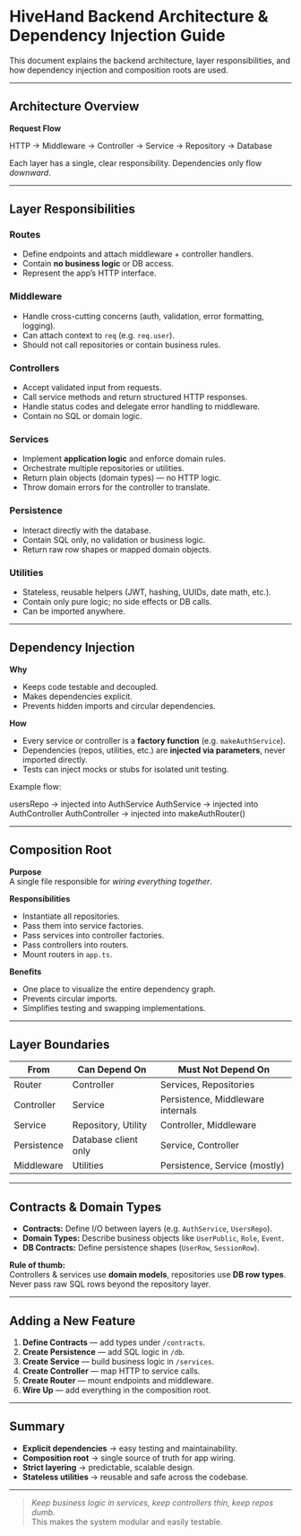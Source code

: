 # HiveHand Backend Architecture & Dependency Injection Guide

This document explains the backend architecture, layer responsibilities, and how dependency injection and composition roots are used.  

---

## Architecture Overview

**Request Flow**

HTTP -> Middleware -> Controller -> Service -> Repository -> Database

Each layer has a single, clear responsibility. Dependencies only flow *downward*.

---

## Layer Responsibilities

### **Routes**
- Define endpoints and attach middleware + controller handlers.  
- Contain **no business logic** or DB access.  
- Represent the app’s HTTP interface.

### **Middleware**
- Handle cross-cutting concerns (auth, validation, error formatting, logging).  
- Can attach context to `req` (e.g. `req.user`).  
- Should not call repositories or contain business rules.

### **Controllers**
- Accept validated input from requests.  
- Call service methods and return structured HTTP responses.  
- Handle status codes and delegate error handling to middleware.  
- Contain no SQL or domain logic.

### **Services**
- Implement **application logic** and enforce domain rules.  
- Orchestrate multiple repositories or utilities.  
- Return plain objects (domain types) — no HTTP logic.  
- Throw domain errors for the controller to translate.

### **Persistence**
- Interact directly with the database.  
- Contain SQL only, no validation or business logic.  
- Return raw row shapes or mapped domain objects.

### **Utilities**
- Stateless, reusable helpers (JWT, hashing, UUIDs, date math, etc.).  
- Contain only pure logic; no side effects or DB calls.  
- Can be imported anywhere.

---

## Dependency Injection

**Why**  
- Keeps code testable and decoupled.  
- Makes dependencies explicit.  
- Prevents hidden imports and circular dependencies.

**How**  
- Every service or controller is a **factory function** (e.g. `makeAuthService`).  
- Dependencies (repos, utilities, etc.) are **injected via parameters**, never imported directly.  
- Tests can inject mocks or stubs for isolated unit testing.

Example flow:

usersRepo  ->  injected into  AuthService
AuthService ->  injected into  AuthController
AuthController -> injected into  makeAuthRouter()


---

## Composition Root

**Purpose**  
A single file responsible for *wiring everything together*.

**Responsibilities**
- Instantiate all repositories.  
- Pass them into service factories.  
- Pass services into controller factories.  
- Pass controllers into routers.  
- Mount routers in `app.ts`.

**Benefits**
- One place to visualize the entire dependency graph.  
- Prevents circular imports.  
- Simplifies testing and swapping implementations.

---

## Layer Boundaries

| From         | Can Depend On               | Must Not Depend On                |
|--------------|-----------------------------|-----------------------------------|
| Router       | Controller                  | Services, Repositories            |
| Controller   | Service                     | Persistence, Middleware internals |
| Service      | Repository, Utility         | Controller, Middleware            |
| Persistence  | Database client only        | Service, Controller               |
| Middleware   | Utilities                   | Persistence, Service (mostly)     |

---

## Contracts & Domain Types

- **Contracts:** Define I/O between layers (e.g. `AuthService`, `UsersRepo`).  
- **Domain Types:** Describe business objects like `UserPublic`, `Role`, `Event`.  
- **DB Contracts:** Define persistence shapes (`UserRow`, `SessionRow`).  

**Rule of thumb:**  
Controllers & services use **domain models**, repositories use **DB row types**.  
Never pass raw SQL rows beyond the repository layer.

---

## Adding a New Feature

1. **Define Contracts** — add types under `/contracts`.  
2. **Create Persistence** — add SQL logic in `/db`.  
3. **Create Service** — build business logic in `/services`.  
4. **Create Controller** — map HTTP to service calls.  
5. **Create Router** — mount endpoints and middleware.  
6. **Wire Up** — add everything in the composition root.

---

## Summary

- **Explicit dependencies** → easy testing and maintainability.  
- **Composition root** → single source of truth for app wiring.  
- **Strict layering** → predictable, scalable design.  
- **Stateless utilities** → reusable and safe across the codebase.

---

> *Keep business logic in services, keep controllers thin, keep repos dumb.*  
> This makes the system modular and easily testable.